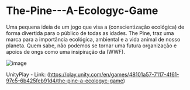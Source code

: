 # The-Pine---A-Ecologyc-Game
Uma pequena ideia de um jogo que visa a (conscientização ecológica) de forma divertida para o público de todas as idades. The Pine, traz uma marca para a importância ecológica, ambiental e a vida animal de nosso planeta. Quem sabe, não podemos se tornar uma futura organização e apoios de ongs como uma insipiração da (WWF). 

![image](https://github.com/user-attachments/assets/a5184e2e-f0e1-44a6-a4f6-b2e8750a3a9c)

UnityPlay - Link: (https://play.unity.com/en/games/48101a57-7117-4f61-97c5-6b425feb91d4/the-pine-a-ecologyc-game)
